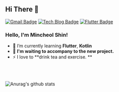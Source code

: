 
## Hi There 👋  

[![Gmail Badge](https://img.shields.io/badge/Gmail-d14836?style=flat-square&logo=Gmail&logoColor=white&link=mailto:mincheolnihs@gmail.com)](mailto:mincheolnihs@gmail.com)
[![Tech Blog Badge](http://img.shields.io/badge/-Tech%20blog-black?style=flat-square&logo=github&link=https://velog.io/@den)](https://velog.io/@den) [![Flutter Badge](http://img.shields.io/badge/-pub.dev-blue?style=flat-square&logo=flutter&link=https://pub.dev/packages?q=email%3Amincheolnihs%40gmail.com)](https://pub.dev/packages?q=email%3Amincheolnihs%40gmail.com)

### Hello, I'm Mincheol Shin! 

- 🌱 I’m currently learning **Flutter**, **Kotlin**
- 👯 **I'm waiting to accompany to the new project.**
- ⚡ I love to **drink tea and exercise.
**
<br>
<br>


![Anurag's github stats](https://github-readme-stats.vercel.app/api?username=mincheol-shin&show_icons=true&theme=highcontrast)
